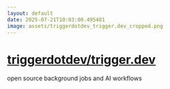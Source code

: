 ```yaml
---
layout: default
date: 2025-07-21T10:03:00.495481
image: assets/triggerdotdev_trigger.dev_cropped.png
---
```


# [triggerdotdev/trigger.dev](https://github.com/triggerdotdev/trigger.dev)

open source background jobs and AI workflows

